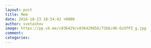 ```yaml
--- 
layout: post 
title: Mem 
date: 2016-10-23 18:54:42 +0000 
author: svetashov 
image: https://pp.vk.me/c836429/v836429856/73b6/dK-OzOfPZ_g.jpg
comment: 
categories: 
---
```

